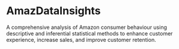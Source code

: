 # AmazDataInsights
A comprehensive analysis of Amazon consumer behaviour using descriptive and inferential statistical methods to enhance customer experience, increase sales, and improve customer retention.
